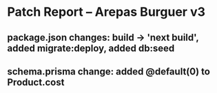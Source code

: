 # Patch Report – Arepas Burguer v3

## package.json changes: build -> 'next build', added migrate:deploy, added db:seed

## schema.prisma change: added @default(0) to Product.cost